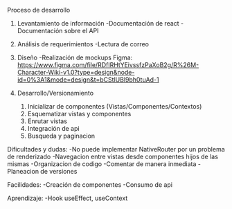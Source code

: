 
Proceso de desarrollo
1. Levantamiento de información
    -Documentación de react
    -Documentación sobre el API
2. Análisis de requerimientos
    -Lectura de correo
3. Diseño
    -Realización de mockups
    Figma: https://www.figma.com/file/RDfIRHtYEivssfzPaXoB2g/R%26M-Character-Wiki-v1.0?type=design&node-id=0%3A1&mode=design&t=bCStlUBl9bh0tuAd-1
    
4. Desarrollo/Versionamiento
    1. Inicializar de componentes (Vistas/Componentes/Contextos)
    2. Esquematizar vistas y componentes
    3. Enrutar vistas
    4. Integración de api
    5. Busqueda y paginacion



Dificultades y dudas:
-No puede implementar NativeRouter por un problema de renderizado
-Navegacion entre vistas desde componentes hijos de las mismas 
-Organizacion de codigo
-Comentar de manera inmediata
-Planeacion de versiones

Facilidades:
-Creación de componentes
-Consumo de api


Aprendizaje:
-Hook useEffect, useContext

